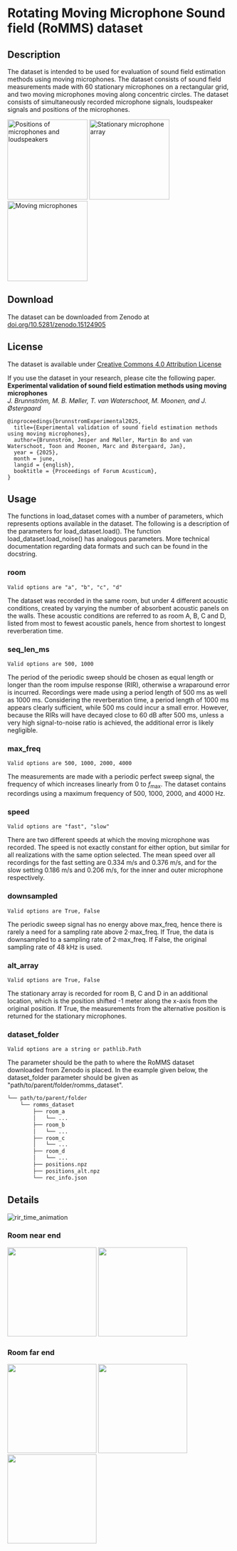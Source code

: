 # Rotating Moving Microphone Sound field (RoMMS) dataset
## Description
The dataset is intended to be used for evaluation of sound field estimation methods using moving microphones. The dataset consists of sound field measurements made with 60 stationary microphones on a rectangular grid, and two moving microphones moving along concentric circles. The dataset consists of simultaneously recorded microphone signals, loudspeaker signals and positions of the microphones. 


<img src="https://github.com/user-attachments/assets/651d0454-7811-40e0-b13f-844cf588dded" height="180" alt="Positions of microphones and loudspeakers">
<img src="https://github.com/user-attachments/assets/951e283b-c37e-47a6-97a6-560b924385e4" height="180" alt="Stationary microphone array">
<img src="https://github.com/user-attachments/assets/683acb43-60f0-4c0f-9d53-0d27c740be0b" height="180" alt="Moving microphones">



## Download
The dataset can be downloaded from Zenodo at [doi.org/10.5281/zenodo.15124905](https://doi.org/10.5281/zenodo.15124905)

## License
The dataset is available under [Creative Commons 4.0 Attribution License](LICENSE)

If you use the dataset in your research, please cite the following paper.\
**Experimental validation of sound field estimation methods using moving microphones**\
*J. Brunnström, M. B. Møller, T. van Waterschoot, M. Moonen, and J. Østergaard*
```
@inproceedings{brunnstromExperimental2025,
  title={Experimental validation of sound field estimation methods using moving microphones}, 
  author={Brunnström, Jesper and Møller, Martin Bo and van Waterschoot, Toon and Moonen, Marc and Østergaard, Jan},
  year = {2025},
  month = june, 
  langid = {english},
  booktitle = {Proceedings of Forum Acusticum},
}
```

## Usage
The functions in load_dataset comes with a number of parameters, which represents options available in the dataset. The following is a description of the parameters for load_dataset.load(). The function load_dataset.load_noise() has analogous parameters. More technical documentation regarding data formats and such can be found in the docstring. 

### room
`Valid options are "a", "b", "c", "d"`

The dataset was recorded in the same room, but under 4 different acoustic conditions, created by varying the number of absorbent acoustic panels on the walls. These acoustic conditions are referred to as room A, B, C and D,
listed from most to fewest acoustic panels, hence from shortest to longest reverberation time. 


### seq_len_ms
`Valid options are 500, 1000`

The period of the periodic sweep should be chosen as equal length or longer than the room impulse response (RIR), otherwise a wraparound error is incurred. Recordings were made using a period length of 500 ms as well as 1000 ms. Considering the reverberation time, a period length of 1000 ms appears clearly sufficient, while
500 ms could incur a small error. However, because the RIRs will have decayed close to 60 dB after 500 ms, unless a very high signal-to-noise ratio is achieved, the additional error is likely negligible.

### max_freq
`Valid options are 500, 1000, 2000, 4000`

The measurements are made with a periodic perfect sweep signal, the frequency of which increases linearly from 0 to $f_{\text{max}}$. The dataset contains recordings using a maximum frequency of 500, 1000, 2000, and 4000 Hz. 

### speed
`Valid options are "fast", "slow"`

There are two different speeds at which the moving microphone was recorded. The speed is not exactly constant for either option, but similar for all realizations with the same option selected. The mean speed over all recordings for the fast setting are 0.334 m/s and 0.376 m/s, and for the slow setting 0.186 m/s and 0.206 m/s, for the inner and outer microphone respectively. 

### downsampled
`Valid options are True, False`

The periodic sweep signal has no energy above max_freq, hence there is rarely a need for a sampling rate above $`2 \cdot`$max_freq. If True, the data is downsampled to a sampling rate of $`2 \cdot`$max_freq. If False, the original sampling rate of 48 kHz is used. 

### alt_array
`Valid options are True, False`

The stationary array is recorded for room B, C and D in an additional location, which is the position shifted -1 meter along the x-axis from the original position. If True, the measurements from the alternative position is returned for the stationary microphones. 

### dataset_folder
`Valid options are a string or pathlib.Path`

The parameter should be the path to where the RoMMS dataset downloaded from Zenodo is placed. In the example given below, the dataset_folder parameter should be given as "path/to/parent/folder/romms_dataset". 
```bash
└── path/to/parent/folder
    └── romms_dataset
        ├── room_a
        │   └── ...
        ├── room_b
        │   └── ...
        ├── room_c
        │   └── ...
        ├── room_d
        │   └── ...
        ├── positions.npz
        ├── positions_alt.npz
        └── rec_info.json
```

## Details
![rir_time_animation](https://github.com/user-attachments/assets/f17b02c8-61a3-4590-9921-6b8193d13b69)


### Room near end 
<img src="https://github.com/user-attachments/assets/aafbcba0-9f9c-4cef-b80d-f2595decac35" height="200">
<img src="https://github.com/user-attachments/assets/2bb4b850-ef92-403b-9c9c-732344f2117a" height="200">

### Room far end
<img src="https://github.com/user-attachments/assets/ef842646-f9a4-4450-9c55-5b4b0522c41d" height="200">
<img src="https://github.com/user-attachments/assets/d7d4961a-3f7f-4832-8671-66aa33cf0592" height="200">
<img src="https://github.com/user-attachments/assets/3edfd384-71a2-4af6-b950-f3b078d8ec8a" height="200">






